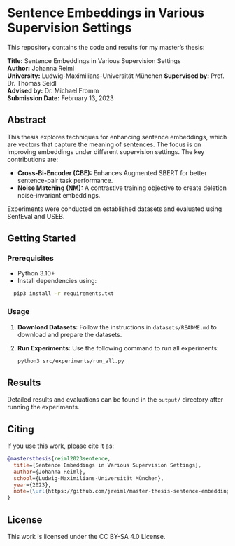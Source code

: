 # Sentence Embeddings in Various Supervision Settings

This repository contains the code and results for my master’s thesis:

**Title:** Sentence Embeddings in Various Supervision Settings  
**Author:** Johanna Reiml  
**University:** Ludwig-Maximilians-Universität München
**Supervised by:** Prof. Dr. Thomas Seidl  
**Advised by:** Dr. Michael Fromm  
**Submission Date:** February 13, 2023

## Abstract

This thesis explores techniques for enhancing sentence embeddings, which are vectors that capture the meaning of sentences. 
The focus is on improving embeddings under different supervision settings. The key contributions are:

- **Cross-Bi-Encoder (CBE):** Enhances Augmented SBERT for better sentence-pair task performance.
- **Noise Matching (NM):** A contrastive training objective to create deletion noise-invariant embeddings.

Experiments were conducted on established datasets and evaluated using SentEval and USEB.

## Getting Started
### Prerequisites

- Python 3.10+
- Install dependencies using:

```bash
  pip3 install -r requirements.txt
```

### Usage

1. **Download Datasets:**
   Follow the instructions in `datasets/README.md` to download and prepare the datasets.

2. **Run Experiments:**
   Use the following command to run all experiments:
    ```bash
   python3 src/experiments/run_all.py
    ```

## Results

Detailed results and evaluations can be found in the `output/` directory after running the experiments.

## Citing

If you use this work, please cite it as:

```bibtex
@mastersthesis{reiml2023sentence,
  title={Sentence Embeddings in Various Supervision Settings},
  author={Johanna Reiml},
  school={Ludwig-Maximilians-Universität München},
  year={2023},
  note={\url{https://github.com/jreiml/master-thesis-sentence-embeddings}}
}
```

## License

This work is licensed under the CC BY-SA 4.0 License.
